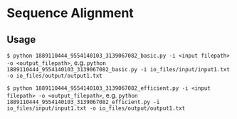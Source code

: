 # Sequence Alignment

## Usage

`$ python 1889110444_9554140103_3139067082_basic.py -i <input filepath> -o <output_filepath>`, e.g. `python 1889110444_9554140103_3139067082_basic.py -i io_files/input/input1.txt -o io_files/output/output1.txt`

`$ python 1889110444_9554140103_3139067082_efficient.py -i <input filepath> -o <output_filepath>`, e.g. `python 1889110444_9554140103_3139067082_efficient.py -i io_files/input/input1.txt -o io_files/output/output1.txt`

